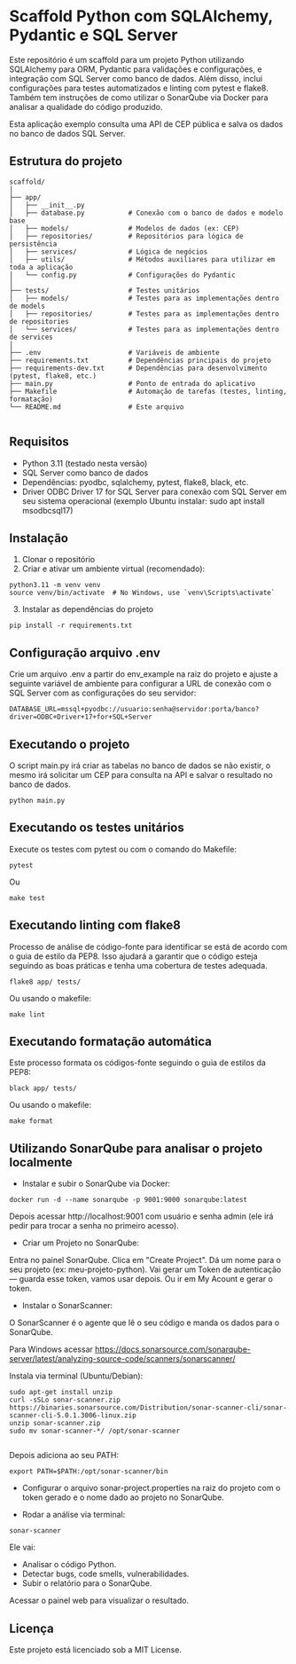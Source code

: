 # Scaffold Python com SQLAlchemy, Pydantic e SQL Server

Este repositório é um scaffold para um projeto Python utilizando SQLAlchemy para ORM, Pydantic para validações e configurações, e integração com SQL Server como banco de dados. Além disso, inclui configurações para testes automatizados e linting com pytest e flake8. Também tem instruções de como utilizar o SonarQube via Docker para analisar a qualidade do código produzido.

Esta aplicação exemplo consulta uma API de CEP pública e salva os dados no banco de dados SQL Server.

## Estrutura do projeto

```
scaffold/
│
├── app/
│   ├── __init__.py
│   ├── database.py           # Conexão com o banco de dados e modelo base
│   ├── models/               # Modelos de dados (ex: CEP)
│   ├── repositories/         # Repositórios para lógica de persistência
│   ├── services/             # Lógica de negócios
│   ├── utils/                # Métodos auxiliares para utilizar em toda a aplicação
│   └── config.py             # Configurações do Pydantic
│
├── tests/                    # Testes unitários
│   ├── models/               # Testes para as implementações dentro de models
│   ├── repositories/         # Testes para as implementações dentro de repositories
│   └── services/             # Testes para as implementações dentro de services
│
├── .env                      # Variáveis de ambiente
├── requirements.txt          # Dependências principais do projeto
├── requirements-dev.txt      # Dependências para desenvolvimento (pytest, flake8, etc.)
├── main.py                   # Ponto de entrada do aplicativo
├── Makefile                  # Automação de tarefas (testes, linting, formatação)
└── README.md                 # Este arquivo
              

```

## Requisitos
 
- Python 3.11 (testado nesta versão)
- SQL Server como banco de dados
- Dependências: pyodbc, sqlalchemy, pytest, flake8, black, etc.
- Driver ODBC Driver 17 for SQL Server para conexão com SQL Server em seu sistema operacional (exemplo Ubuntu instalar: sudo apt install msodbcsql17)

## Instalação

1) Clonar o repositório
2) Criar e ativar um ambiente virtual (recomendado):

```
python3.11 -m venv venv
source venv/bin/activate  # No Windows, use `venv\Scripts\activate`

```

3) Instalar as dependências do projeto

```
pip install -r requirements.txt

```

## Configuração arquivo .env

Crie um arquivo .env a partir do env_example na raiz do projeto e ajuste a seguinte variável de ambiente para configurar a URL de conexão com o SQL Server com as configurações do seu servidor:

```
DATABASE_URL=mssql+pyodbc://usuario:senha@servidor:porta/banco?driver=ODBC+Driver+17+for+SQL+Server

```

## Executando o projeto

O script main.py irá criar as tabelas no banco de dados se não existir, o mesmo irá solicitar um CEP para consulta na API e salvar o resultado no banco de dados.

```
python main.py

```

## Executando os testes unitários

Execute os testes com pytest ou com o comando do Makefile:

```
pytest

```

Ou 

```
make test

```

## Executando linting com flake8

Processo de análise de código-fonte para identificar se está de acordo com o guia de estilo da PEP8. Isso ajudará a garantir que o código esteja seguindo as boas práticas e tenha uma cobertura de testes adequada.


```
flake8 app/ tests/

```

Ou usando o makefile:

```
make lint

```

## Executando formatação automática 

Este processo formata os códigos-fonte seguindo o guia de estilos da PEP8:

```
black app/ tests/

```

Ou usando o makefile:

```
make format

```

## Utilizando SonarQube para analisar o projeto localmente

- Instalar e subir o SonarQube via Docker:

```
docker run -d --name sonarqube -p 9001:9000 sonarqube:latest

```

Depois acessar http://localhost:9001 com usuário e senha admin (ele irá pedir para trocar a senha no primeiro acesso).

- Criar um Projeto no SonarQube:

Entra no painel SonarQube.
Clica em "Create Project".
Dá um nome para o seu projeto (ex: meu-projeto-python).
Vai gerar um Token de autenticação — guarda esse token, vamos usar depois. Ou ir em My Acount e gerar o token.

- Instalar o SonarScanner:

O SonarScanner é o agente que lê o seu código e manda os dados para o SonarQube.

Para Windows acessar https://docs.sonarsource.com/sonarqube-server/latest/analyzing-source-code/scanners/sonarscanner/

Instala via terminal (Ubuntu/Debian):

```
sudo apt-get install unzip
curl -sSLo sonar-scanner.zip https://binaries.sonarsource.com/Distribution/sonar-scanner-cli/sonar-scanner-cli-5.0.1.3006-linux.zip
unzip sonar-scanner.zip
sudo mv sonar-scanner-*/ /opt/sonar-scanner


```

Depois adiciona ao seu PATH:

```
export PATH=$PATH:/opt/sonar-scanner/bin

```

- Configurar o arquivo sonar-project.properties na raiz do projeto com o token gerado e o nome dado ao projeto no SonarQube.

- Rodar a análise via terminal:

```
sonar-scanner

```

Ele vai:
- Analisar o código Python.
- Detectar bugs, code smells, vulnerabilidades.
- Subir o relatório para o SonarQube.


Acessar o painel web para visualizar o resultado.


## Licença

Este projeto está licenciado sob a MIT License.
